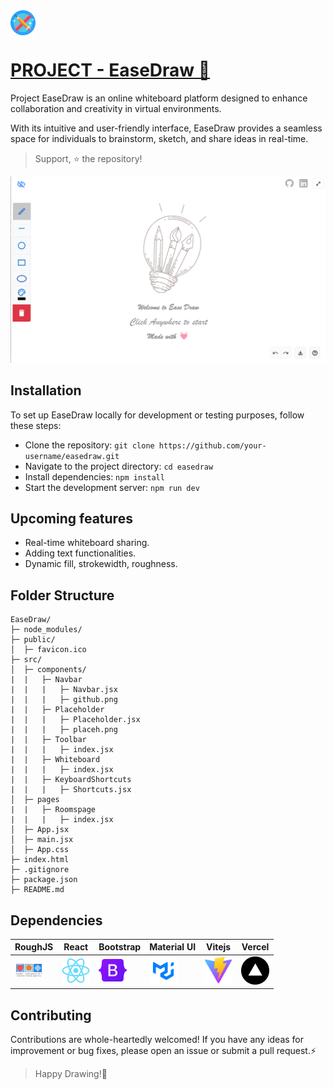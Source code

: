 <a href="https://easedraw.vercel.app/">
<img src="public/favicon.png" alt="logo" width="40" align="center"/> 

# PROJECT - EaseDraw 🔗  

</a>


Project EaseDraw is an online whiteboard platform designed to enhance collaboration and creativity in virtual environments.

 With its intuitive and user-friendly interface, EaseDraw provides a seamless space for individuals to brainstorm, sketch, and share ideas in real-time.

 > Support, ⭐ the repository!

 
<img src="public/screen.png" alt="logo">


## Installation
To set up EaseDraw locally for development or testing purposes, follow these steps:

- Clone the repository: ```git clone https://github.com/your-username/easedraw.git```
- Navigate to the project directory: ```cd easedraw```
- Install dependencies: ``` npm install ```
- Start the development server: ```npm run dev ```

## Upcoming features
- Real-time whiteboard sharing.
- Adding text functionalities.
- Dynamic fill, strokewidth, roughness.

## Folder Structure
```
EaseDraw/
├─ node_modules/
├─ public/
│  ├─ favicon.ico 
├─ src/
│  ├─ components/
|  |   ├─ Navbar
|  |   |   ├─ Navbar.jsx
|  |   |   ├─ github.png
|  |   ├─ Placeholder
|  |   |   ├─ Placeholder.jsx
|  |   |   ├─ placeh.png
|  |   ├─ Toolbar
|  |   |   ├─ index.jsx
|  |   ├─ Whiteboard
|  |   |   ├─ index.jsx
|  |   ├─ KeyboardShortcuts
|  |   |   ├─ Shortcuts.jsx
│  ├─ pages
|  |   ├─ Roomspage
|  |   |   ├─ index.jsx
│  ├─ App.jsx
│  ├─ main.jsx
│  ├─ App.css
├─ index.html
├─ .gitignore
├─ package.json
├─ README.md
```

## Dependencies

|RoughJS|React|Bootstrap|Material UI| Vitejs|Vercel|
|--|--|--|--|--|--|
|<img src="public/roughjs.png" alt="roughjs" width="45"/>|<img src="public/react.png" alt="logo" width="45">|<img src="public/bootstrap.png" alt="logo" width="45">|<img src="public/mui.png" alt="logo" width="45">|<img src="public/vite.svg" alt="logo" width="45">|<img src="public/vercel.png" alt="logo" width="45">

 ## Contributing

Contributions are whole-heartedly welcomed! If you have any ideas for improvement or bug fixes, please open an issue or submit a pull request.⚡


> Happy Drawing!🎨





